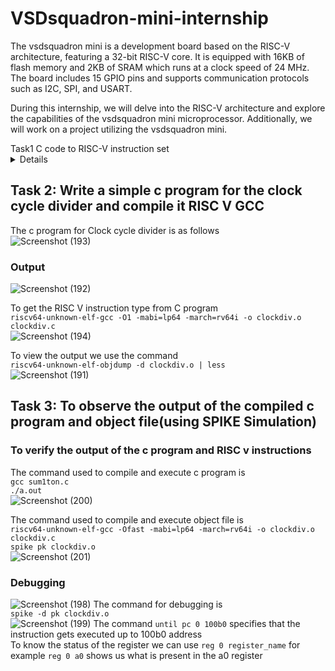 # VSDsquadron-mini-internship
The vsdsquadron mini is a development board based on the RISC-V architecture, featuring a 32-bit RISC-V core. It is equipped with 16KB of flash memory and 2KB of SRAM which runs at a clock speed of 24 MHz. The board includes 15 GPIO pins and supports communication protocols such as I2C, SPI, and USART.

During this internship, we will delve into the RISC-V architecture and explore the capabilities of the vsdsquadron mini microprocessor. Additionally, we will work on a project utilizing the vsdsquadron mini.  

<summary> Task1 C code to RISC-V instruction set </summary>
<details>
Write a c program to count the sum from 1 to n. To do so install leafpad by using the command  
`leafpad sum1ton.c &`   
Create a file sum1ton.c then write a c program and save it.  
![Screenshot (184)](https://github.com/akshaynet27/VSDSquadron-Mini-research-internship/assets/173434697/d776d243-febb-4807-a8a3-dee49d9ed1d1)

Compile the c program and verify the results using the following commands  
`gcc sum1ton.c`  
`./a.out`  
![image](https://github.com/akshaynet27/VSDSquadron-Mini-research-internship/assets/173434697/835864ee-a9bb-4c77-81f7-f045e8bf7de2)


### RISC V
To get the RISC V instruction type from C program  
`riscv64-unknown-elf-gcc -O1 -mabi=lp64 -march=rv64i -o sum1ton.o sum1ton.c`  
To view the output we use the command  
`riscv64-unknown-elf-objdump -d sum2n.o | less`
![Screenshot (186)](https://github.com/akshaynet27/VSDSquadron-Mini-research-internship/assets/173434697/ddf069c9-8df3-4407-adda-982df3f4d0c8)

This opens the output in the less editor, facilitating easier navigation. To locate the main function, we search for the keyword "main" using ?main. By employing a hexadecimal calculator, we can count the number of instructions executed in the main block by subtracting the address numbers displayed on the left. In this case, the main block contains 15 lines of instructions.

Now we can use `-Ofast` instead of `-O1` and notice the difference between them.  
`riscv64-unknown-elf-gcc -Ofast -mabi=lp64 -march=rv64i -o sum1ton.o sum1ton.c`  
![Screenshot (187)](https://github.com/akshaynet27/VSDSquadron-Mini-research-internship/assets/173434697/97d6c1f8-a395-4f59-9ab6-c0ebf6308b5e)
We can notice that for `-Ofast` the instruction is reduced to 12 lines rather than 15 lines  </details>

## Task 2: Write a simple c program for the clock cycle divider and compile it RISC V GCC  

The c program for Clock cycle divider is as follows  
![Screenshot (193)](https://github.com/akshaynet27/VSDSquadron-Mini-research-internship/assets/173434697/d90c081f-359b-414b-acbc-a516516a0e3d)

### Output  
![Screenshot (192)](https://github.com/akshaynet27/VSDSquadron-Mini-research-internship/assets/173434697/7495cff9-3037-4ced-a153-1562a6c09871)

To get the RISC V instruction type from C program  
`riscv64-unknown-elf-gcc -O1 -mabi=lp64 -march=rv64i -o clockdiv.o clockdiv.c`  
![Screenshot (194)](https://github.com/akshaynet27/VSDSquadron-Mini-research-internship/assets/173434697/eed650f3-fbae-40d9-81b1-ab758ba55cf8)

To view the output we use the command  
`riscv64-unknown-elf-objdump -d clockdiv.o | less`  
![Screenshot (191)](https://github.com/akshaynet27/VSDSquadron-Mini-research-internship/assets/173434697/de09b78c-2511-4717-9dad-2e3e94ba49a5)

## Task 3: To observe the output of the compiled c program and object file(using SPIKE Simulation)

### To verify the output of the c program and RISC v instructions  
The command used to compile and execute c program is  
`gcc sum1ton.c`  
`./a.out`  
![Screenshot (200)](https://github.com/akshaynet27/VSDSquadron-Mini-research-internship/assets/173434697/fd3ca90f-0ca3-4ebc-90c6-98176e252199)

The command used to compile and execute object file is  
`riscv64-unknown-elf-gcc -Ofast -mabi=lp64 -march=rv64i -o clockdiv.o clockdiv.c`  
`spike pk clockdiv.o`  
![Screenshot (201)](https://github.com/akshaynet27/VSDSquadron-Mini-research-internship/assets/173434697/1dd190fb-0b65-45ed-a42c-170ce5169feb)

### Debugging
![Screenshot (198)](https://github.com/akshaynet27/VSDSquadron-Mini-research-internship/assets/173434697/ed88fca1-9827-4ec7-b599-417d8d170f73)
The command for debugging is  
`spike -d pk clockdiv.o`  
![Screenshot (199)](https://github.com/akshaynet27/VSDSquadron-Mini-research-internship/assets/173434697/a625a898-7cac-4040-af90-7b22c8859e0f)
The command `until pc 0 100b0` specifies that the instruction gets executed up to 100b0 address  
To know the status of the register we can use `reg 0 register_name` for example `reg 0 a0` shows us what is present in the a0 register







